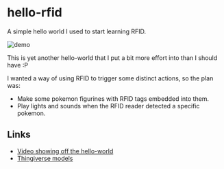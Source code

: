 # hello-rfid

A simple hello world I used to start learning RFID.

![demo](readme_attachments/demo.gif)

This is yet another hello-world that I put a bit more effort into than I should have :P

I wanted a way of using RFID to trigger some distinct actions, so the plan was:

-   Make some pokemon figurines with RFID tags embedded into them.
-   Play lights and sounds when the RFID reader detected a specific pokemon.

## Links

-   [Video showing off the hello-world](https://vimeo.com/308720192)
-   [Thingiverse models](https://www.thingiverse.com/thing:3321541)
